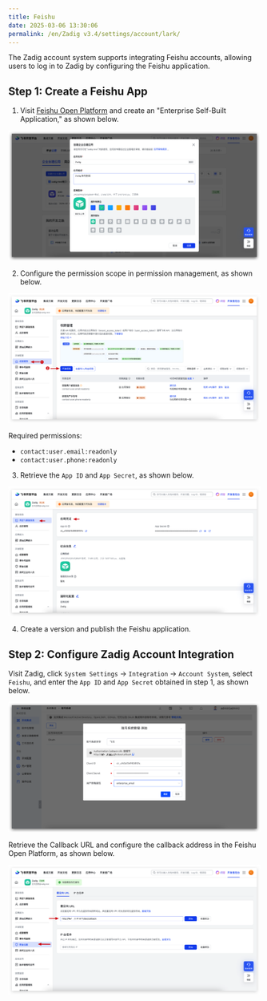 ```yaml
---
title: Feishu
date: 2025-03-06 13:30:06
permalink: /en/Zadig v3.4/settings/account/lark/
---
```


The Zadig account system supports integrating Feishu accounts, allowing users to log in to Zadig by configuring the Feishu application.

## Step 1: Create a Feishu App

1. Visit [Feishu Open Platform](https://open.feishu.cn/) and create an "Enterprise Self-Built Application," as shown below.

![lark](../../../../_images/lark_account_1.png)

2. Configure the permission scope in permission management, as shown below.

![lark](../../../../_images/lark_account_2.png)

Required permissions:

- `contact:user.email:readonly`
- `contact:user.phone:readonly`

3. Retrieve the `App ID` and `App Secret`, as shown below.

![lark](../../../../_images/lark_account_3.png)

4. Create a version and publish the Feishu application.


## Step 2: Configure Zadig Account Integration

Visit Zadig, click `System Settings` -> `Integration` -> `Account System`, select `Feishu`, and enter the `App ID` and `App Secret` obtained in step 1, as shown below.

![lark](../../../../_images/lark_account_4.png)

Retrieve the Callback URL and configure the callback address in the Feishu Open Platform, as shown below.

![lark](../../../../_images/lark_account_5.png)